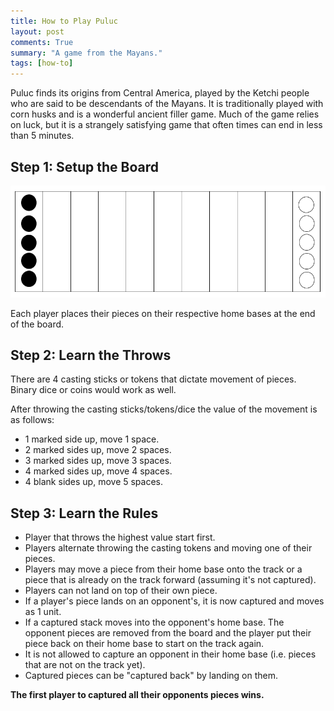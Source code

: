 ```yaml
---
title: How to Play Puluc
layout: post
comments: True
summary: "A game from the Mayans."
tags: [how-to]
---
```


Puluc finds its origins from Central America, played by the Ketchi people who are said to be descendants of the Mayans.  It is traditionally played with corn husks and is a wonderful ancient filler game.  Much of the game relies on luck, but it is a strangely satisfying game that often times can end in less than 5 minutes.     

Step 1: Setup the Board
---------------------------

![Puluc](/assets/puluc.png)

Each player places their pieces on their respective home bases at the end of the board.


Step 2: Learn the Throws
-------------------------
There are 4 casting sticks or tokens that dictate movement of pieces.    
Binary dice or coins would work as well.     
       
After throwing the casting sticks/tokens/dice the value of the movement is
as follows:    

* 1 marked side up, move 1 space.   
* 2 marked sides up, move 2 spaces.    
* 3 marked sides up, move 3 spaces.    
* 4 marked sides up, move 4 spaces.    
* 4 blank sides up, move 5 spaces.    


Step 3: Learn the Rules
----------------------

* Player that throws the highest value start first. 
* Players alternate throwing the casting tokens and moving one of their pieces.     
* Players may move a piece from their home base onto the track or a piece that is already on the track forward (assuming it's not captured).    
* Players can not land on top of their own piece.
* If a player's piece lands on an opponent's, it is now captured and moves as 1 unit.    
* If a captured stack moves into the opponent's home base.  The opponent pieces are removed from the board and the player put their piece back on their home base to start on the track again.    
* It is not allowed to capture an opponent in their home base (i.e. pieces that are not on the track yet).    
* Captured pieces can be "captured back" by landing on them.    

**The first player to captured all their opponents pieces wins.**
